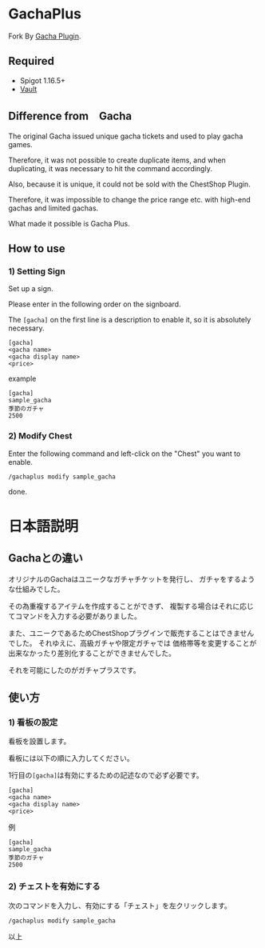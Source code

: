 # GachaPlus

Fork By [Gacha Plugin](https://github.com/gorogoro-space/Gacha).

## Required

- Spigot 1.16.5+
- [Vault](https://www.spigotmc.org/resources/vault.34315/)

## Difference from　Gacha

The original Gacha issued unique gacha tickets and used to play gacha games.

Therefore, it was not possible to create duplicate items, and when duplicating, it was necessary to hit the command accordingly.

Also, because it is unique, it could not be sold with the ChestShop Plugin.

Therefore, it was impossible to change the price range etc. with high-end gachas and limited gachas.

What made it possible is Gacha Plus.

## How to use

### 1) Setting Sign

Set up a sign.

Please enter in the following order on the signboard.

The `[gacha]` on the first line is a description to enable it, so it is absolutely necessary.

```
[gacha]
<gacha name>
<gacha display name>
<price>
```

example

```
[gacha]
sample_gacha
季節のガチャ
2500
```

### 2) Modify Chest

Enter the following command and left-click on the "Chest" you want to enable.

`/gachaplus modify sample_gacha`

done.

# 日本語説明

## Gachaとの違い

オリジナルのGachaはユニークなガチャチケットを発行し、
ガチャをするような仕組みでした。

その為重複するアイテムを作成することができず、
複製する場合はそれに応じてコマンドを入力する必要がありました。

また、ユニークであるためChestShopプラグインで販売することはできませんでした。
それゆえに、高級ガチャや限定ガチャでは
価格帯等を変更することが出来なかったり差別化することができませんでした。

それを可能にしたのがガチャプラスです。


## 使い方


### 1) 看板の設定

看板を設置します。

看板には以下の順に入力してください。

1行目の`[gacha]`は有効にするための記述なので必ず必要です。

```
[gacha]
<gacha name>
<gacha display name>
<price>
```

例

```
[gacha]
sample_gacha
季節のガチャ
2500
```

### 2) チェストを有効にする

次のコマンドを入力し、有効にする「チェスト」を左クリックします。

`/gachaplus modify sample_gacha`

以上
